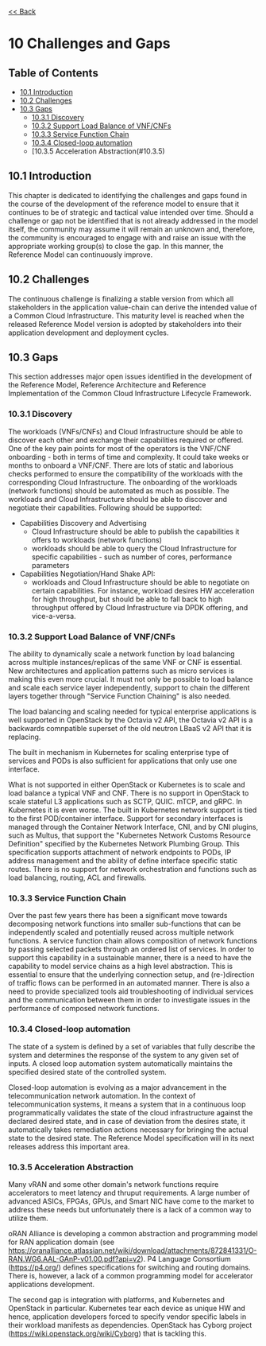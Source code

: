 [<< Back](../../ref_model)
# 10 Challenges and Gaps



## Table of Contents
* [10.1 Introduction](#10.1)
* [10.2 Challenges](#10.2)
* [10.3 Gaps](#10.3)
  * [10.3.1 Discovery](#10.3.1)
  * [10.3.2 Support Load Balance of VNF/CNFs](#10.3.2)
  * [10.3.3 Service Function Chain](#10.3.3)
  * [10.3.4 Closed-loop automation](#10.3.4)
  * [10.3.5 Acceleration Abstraction(#10.3.5)


<a name="10.1"></a>
## 10.1 Introduction 

This chapter is dedicated to identifying the challenges and gaps found in the course of the development of the reference model to ensure that it continues to be of strategic and tactical value intended over time. Should a challenge or gap not be identified that is not already addressed in the model itself, the community may assume it will remain an unknown and, therefore, the community is encouraged to engage with and raise an issue with the appropriate working group(s) to close the gap. In this manner, the Reference Model can continuously improve.

<a name="10.2"></a>
## 10.2 Challenges 

The continuous challenge is finalizing a stable version from which all stakeholders in the application value-chain can derive the intended value of a Common Cloud Infrastructure. This maturity level is reached when the released Reference Model version is adopted by stakeholders into their application development and deployment cycles.

<a name="10.3"></a>
## 10.3 Gaps 

This section addresses major open issues identified in the development of the Reference Model, Reference Architecture and Reference Implementation of the Common Cloud Infrastructure Lifecycle Framework. 

<a name="10.3.1"></a>
### 10.3.1 Discovery
The workloads (VNFs/CNFs) and Cloud Infrastructure should be able to discover each other and exchange their capabilities required or offered. One of the key pain points for most of the operators is the VNF/CNF onboarding - both in terms of time and complexity. It could take weeks or months to onboard a VNF/CNF. There are lots of static and laborious checks performed to ensure the compatibility of the workloads with the corresponding Cloud Infrastructure. 
The onboarding of the workloads (network functions) should be automated as much as possible. The workloads and Cloud Infrastructure should be able to discover and negotiate their capabilities. Following should be supported: 
- Capabilities Discovery and Advertising
    - Cloud Infrastructure should be able to publish the capabilities it offers to workloads (network functions) 
    - workloads should be able to query the Cloud Infrastructure for specific capabilities - such as number of cores, performance parameters
- Capabilities Negotiation/Hand Shake API: 
    - workloads and Cloud Infrastructure should be able to negotiate on certain capabilities. For instance, workload desires HW acceleration for high throughput, but should be able to fall back to high throughput offered by Cloud Infrastructure via DPDK offering, and vice-a-versa.


<a name="10.3.2"></a>
### 10.3.2 Support Load Balance of VNF/CNFs
The ability to dynamically scale a network function by load balancing across multiple instances/replicas of the same VNF or CNF is essential. New architectures and application patterns such as micro services is making this even more crucial. It must not only be possible to load balance and scale each service layer independently, support to chain the different layers together through "Service Function Chaining" is also needed. 


The load balancing and scaling needed for typical enterprise applications is well supported in OpenStack by the Octavia v2 API, the Octavia v2 API is a backwards comnpatible superset of the old neutron LBaaS v2 API that it is replacing.

The built in mechanism in Kubernetes for scaling enterprise type of services and PODs is also sufficient for applications that only use one interface.

What is not supported in either OpenStack or Kubernetes is to scale and load balance a typical VNF and CNF. There is no support in OpenStack to scale stateful L3 applications such as SCTP, QUIC. mTCP, and gRPC. In Kubernetes it is even worse. The built in Kubernetes network support is tied to the first POD/container interface. Support for secondary interfaces is managed through the Container Network Interface, CNI, and by CNI plugins, such as Multus, that support the "Kubernetes Network Customs Resource Definition" specified by the Kubernetes Network Plumbing Group. This specification supports attachment of network endpoints to PODs, IP address management and the ability of define interface specific static routes. There is no support for network orchestration and functions such as load balancing, routing, ACL and firewalls.

<a name="10.3.3"></a>
### 10.3.3 Service Function Chain
Over the past few years there has been a significant move towards decomposing network functions into smaller sub-functions that can be independently scaled and potentially reused across multiple network functions. A service function chain allows composition of network functions by passing selected packets through an ordered list of services. In order to support this capability in a sustainable manner, there is a need to have the capability to model service chains as a high level abstraction. This is essential to ensure that the underlying connection setup, and (re-)direction of traffic flows can be performed in an automated manner. There is also a need to provide specialized tools aid troubleshooting of individual services and the communication between them in order to investigate issues in the performance of composed network functions.




<a name="10.3.4"></a>
### 10.3.4 Closed-loop automation 
The state of a system is defined by a set of variables that fully describe the system and determines the response of the system to any given set of inputs. A closed loop automation system automatically maintains the specified desired state of the controlled system. 

Closed-loop automation is evolving as a major advancement in the telecommunication network automation. In the context of telecommunication systems, it means a system that in a continuous loop programmatically validates the state of the cloud infrastructure against the declared desired state, and in case of deviation from the desires state, it automatically takes remediation actions necessary for bringing the actual state to the desired state. The Reference Model specification will in its next releases address this important area.


<a name="10.3.5"></a>
### 10.3.5 Acceleration Abstraction
Many vRAN and some other domain's network functions require accelerators to meet latency and thruput requirements. A large number of advanced ASICs, FPGAs, GPUs, and Smart NIC have come to the market to address these needs but unfortunately there is a lack of a common way to utilize them.
		
oRAN Alliance is developing a common abstraction and programming model for RAN application domain (see https://oranalliance.atlassian.net/wiki/download/attachments/872841331/O-RAN.WG6.AAL-GAnP-v01.00.pdf?api=v2). P4 Language Consortium (https://p4.org/) defines specifications for switching and routing domains. There is, however, a lack of a common programming model for accelerator applications development.
		
The second gap is integration with platforms, and Kubernetes and OpenStack in particular. Kubernetes tear each device as unique HW and hence, application developers forced to specify vendor specific labels in their workload manifests as dependencies. OpenStack has Cyborg project (https://wiki.openstack.org/wiki/Cyborg) that is tackling this.
